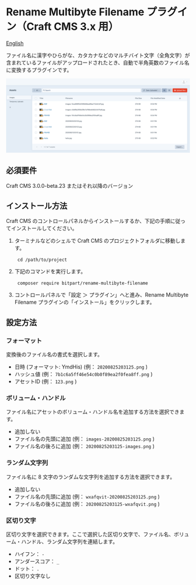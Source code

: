 # Rename Multibyte Filename プラグイン（Craft CMS 3.x 用）

[English](README.md)

ファイル名に漢字やひらがな、カタカナなどのマルチバイト文字（全角文字）が含まれているファイルがアップロードされたとき、自動で半角英数のファイル名に変換するプラグインです。

![Screenshot](resources/img/screenshot-min.png)

## 必須要件

Craft CMS 3.0.0-beta.23 またはそれ以降のバージョン

## インストール方法

Craft CMS のコントロールパネルからインストールするか、下記の手順に従ってインストールしてください。

1. ターミナルなどのシェルで Craft CMS のプロジェクトフォルダに移動します。

        cd /path/to/project

2. 下記のコマンドを実行します。

        composer require bitpart/rename-multibyte-filename

3. コントロールパネルで「設定 ＞ プラグイン」へと進み、Rename Multibyte Filename プラグインの「インストール」をクリックします。

## 設定方法

### フォーマット

変換後のファイル名の書式を選択します。

- 日時 (フォーマット: YmdHis) (例： `20200825203125.png` )
- ハッシュ値 (例： `7b1c6a5ff46e54c0b0f89ea2f0fea8ff.png` )
- アセットID (例： `123.png` )

### ボリューム・ハンドル

ファイル名にアセットのボリューム・ハンドル名を追加する方法を選択できます。

- 追加しない
- ファイル名の先頭に追加 (例： `images-20200825203125.png` )
- ファイル名の後ろに追加 (例： `20200825203125-images.png` )

### ランダム文字列

ファイル名に 8 文字のランダムな文字列を追加する方法を選択できます。

- 追加しない
- ファイル名の先頭に追加 (例： `wxafqvit-20200825203125.png` )
- ファイル名の後ろに追加 (例： `20200825203125-wxafqvit.png` )

### 区切り文字

区切り文字を選択できます。ここで選択した区切り文字で、ファイル名、ボリューム・ハンドル、ランダム文字列を連結します。

- ハイフン： `-`
- アンダースコア： `_`
- ドット： `.`
- 区切り文字なし
